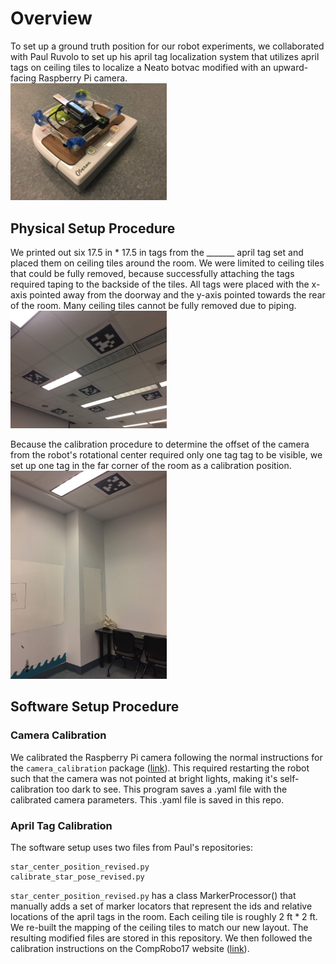 # Overview
To set up a ground truth position for our robot experiments, we collaborated with Paul Ruvolo to set up his april tag localization
system that utilizes april tags on ceiling tiles to localize a Neato botvac modified with an upward-facing Raspberry Pi camera.  
<img src="https://github.com/olinrobotics/learning-resources/blob/kalman/kalman_filter/images/neato_camera.jpg" width=250/>

## Physical Setup Procedure
We printed out six 17.5 in * 17.5 in tags from the _______ april tag set and placed them on ceiling tiles around the room. We were limited to ceiling
tiles that could be fully removed, because successfully attaching the tags required taping to the backside of the tiles. All tags 
were placed with the x-axis pointed away from the doorway and the y-axis pointed towards the rear of the room. Many ceiling tiles
cannot be fully removed due to piping.  
<img src="https://github.com/olinrobotics/learning-resources/blob/kalman/kalman_filter/images/full_tags.jpg" width=250/>

Because the calibration procedure to determine the offset of the camera from the robot's 
rotational center required only one tag tag to be visible, we set up one tag in the far corner of the room as a calibration 
position.  
<img src="https://github.com/olinrobotics/learning-resources/blob/kalman/kalman_filter/images/corner_tag.jpg" width=250/>

## Software Setup Procedure

### Camera Calibration
We calibrated the Raspberry Pi camera following the normal instructions for the `camera_calibration` package ([link](http://wiki.ros.org/camera_calibration)).
This required restarting the robot such that the camera was not pointed at bright lights, making it's self-calibration too dark to see.
This program saves a .yaml file with the calibrated camera parameters. This .yaml file is saved in this repo.

### April Tag Calibration
The software setup uses two files from Paul's repositories:  
```
star_center_position_revised.py
calibrate_star_pose_revised.py
```
`star_center_position_revised.py` has a class MarkerProcessor() that manually adds a set of marker locators that represent the
ids and relative locations of the april tags in the room. Each ceiling tile is roughly 2 ft * 2 ft. We re-built the mapping of 
the ceiling tiles to match our new layout. The resulting modified files are stored in this repository. We then followed the
calibration instructions on the CompRobo17 website ([link](https://sites.google.com/site/comprobo17/projects/robot-localization/create-your-own-bag-file)).
